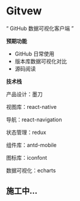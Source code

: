 # Gitvew
“ GitHub 数据可视化客户端 ”

**预期功能**

- GitHub 日常使用
- 版本库数据可视化对比
- 源码阅读

**技术栈**

产品设计：墨刀

视图库：react-native

导航：react-navigation

状态管理：redux

组件库：antd-mobile

图标库：iconfont

数据可视化：echarts

## 施工中...